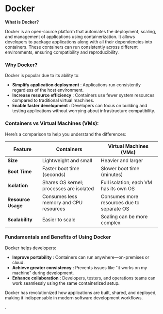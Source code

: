 # Docker

**What is Docker?**

Docker is an open-source platform that automates the deployment, scaling, and management of applications using containerization. It allows developers to package applications along with all their dependencies into containers. These containers can run consistently across different environments, ensuring compatibility and reproducibility.

### **Why Docker?**

Docker is popular due to its ability to:

* **Simplify application deployment** : Applications run consistently regardless of the host environment.
* **Increase resource efficiency** : Containers use fewer system resources compared to traditional virtual machines.
* **Enable faster development** : Developers can focus on building and testing applications without worrying about infrastructure compatibility.

### **Containers vs Virtual Machines (VMs):**

Here’s a comparison to help you understand the differences:

| **Feature**        | **Containers**                     | **Virtual Machines (VMs)**           |
| ------------------------ | ---------------------------------------- | ------------------------------------------ |
| **Size**           | Lightweight and small                    | Heavier and larger                         |
| **Boot Time**      | Faster boot time (seconds)               | Slower boot time (minutes)                 |
| **Isolation**      | Shares OS kernel; processes are isolated | Full isolation; each VM has its own OS     |
| **Resource Usage** | Consumes less memory and CPU resources   | Consumes more resources due to separate OS |
| **Scalability**    | Easier to scale                          | Scaling can be more complex                |

### **Fundamentals and Benefits of Using Docker**

Docker helps developers:

* **Improve portability** : Containers can run anywhere—on-premises or cloud.
* **Achieve greater consistency** : Prevents issues like "it works on my machine" during development.
* **Enhance collaboration** : Developers, testers, and operations teams can work seamlessly using the same containerized setup.

Docker has revolutionized how applications are built, shared, and deployed, making it indispensable in modern software development workflows.

.
